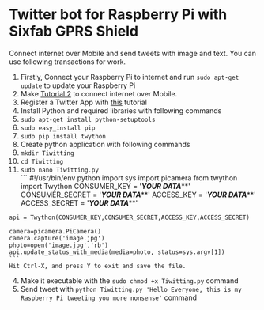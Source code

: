 # Twitter bot for Raspberry Pi with Sixfab GPRS Shield

Connect internet over Mobile and send tweets with image and text. You can use following transactions for work.

1. Firstly, Connect your Raspberry Pi to internet and run `sudo apt-get update` to update your Raspberry Pi
2. Make [Tutorial 2](https://github.com/sixfab/rpiShields/tree/master/tutorials/tutorial2) to connect internet over Mobile.
3. Register a Twitter App with [this](https://iag.me/socialmedia/how-to-create-a-twitter-app-in-8-easy-steps/) tutorial
4. Install Python and required libraries with following commands
  1. `sudo apt-get install python-setuptools`
  2. `sudo easy_install pip`
  3. `sudo pip install twython`
5. Create python application with following commands
  1. `mkdir Tiwitting`<br/>
  2. `cd Tiwitting`<br/>
  3. `sudo nano Tiwitting.py`<br/>
    ```
    #!/usr/bin/env python
    import sys
    import picamera
    from twython import Twython
    CONSUMER_KEY = '***************YOUR DATA*****************'
    CONSUMER_SECRET = '***************YOUR DATA*****************'
    ACCESS_KEY = '***************YOUR DATA*****************'
    ACCESS_SECRET = '***************YOUR DATA*****************'

    api = Twython(CONSUMER_KEY,CONSUMER_SECRET,ACCESS_KEY,ACCESS_SECRET) 

    camera=picamera.PiCamera()
    camera.capture('image.jpg')
    photo=open('image.jpg','rb')
    api.update_status_with_media(media=photo, status=sys.argv[1])
    ```
    Hit Ctrl-X, and press Y to exit and save the file. 
  4. Make it executable with the `sudo chmod +x Tiwitting.py` command 
  5. Send tweet with `python Tiwitting.py 'Hello Everyone, this is my Raspberry Pi tweeting you more nonsense'` command
